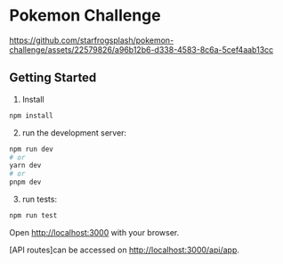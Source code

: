 # Pokemon Challenge

https://github.com/starfrogsplash/pokemon-challenge/assets/22579826/a96b12b6-d338-4583-8c6a-5cef4aab13cc

## Getting Started

1. Install

```bash
npm install
```


2. run the development server:

```bash
npm run dev
# or
yarn dev
# or
pnpm dev
```

3. run tests:

```bash
npm run test
```

Open [http://localhost:3000](http://localhost:3000) with your browser.

[API routes]can be accessed on [http://localhost:3000/api/app](http://localhost:3000/api/app).


